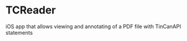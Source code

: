 TCReader
========

iOS app that allows viewing and annotating of a PDF file with TinCanAPI statements
